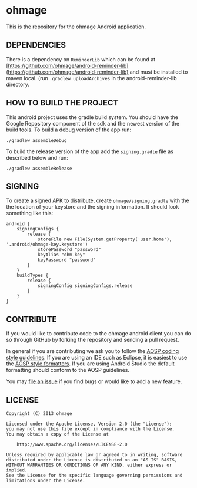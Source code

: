 ohmage
======

This is the repository for the ohmage Android application.

DEPENDENCIES
------------

There is a dependency on `ReminderLib` which can be found at
[https://github.com/ohmage/android-reminder-lib](https://github.com/ohmage/android-reminder-lib) and
must be installed to maven local. (run `.gradlew uploadArchives` in the android-reminder-lib
directory.


HOW TO BUILD THE PROJECT
------------------------

This android project uses the gradle build system. You should have the Google Repository component
of the sdk and the newest version of the build tools. To build a debug version of the app run:

    ./gradlew assembleDebug

To build the release version of the app add the `signing.gradle` file as described below and run:

    ./gradlew assembleRelease


SIGNING
-------

To create a signed APK to distribute, create `ohmage/signing.gradle` with the the location of your
keystore and the signing information. It should look something like this:

    android {
        signingConfigs {
            release {
                storeFile new File(System.getProperty('user.home'), '.android/ohmage-key.keystore')
                storePassword "password"
                keyAlias "ohm-key"
                keyPassword "password"
            }
        }
        buildTypes {
            release {
                signingConfig signingConfigs.release
            }
        }
    }

CONTRIBUTE
----------

If you would like to contribute code to the ohmage android client you can do so through
GitHub by forking the repository and sending a pull request.

In general if you are contributing we ask you to follow the
[AOSP coding style guidelines](http://source.android.com/source/code-style.html).
If you are using an IDE such as Eclipse, it is easiest to use the
[AOSP style formatters](http://source.android.com/source/using-eclipse.html#eclipse-formatting). If
you are using Android Studio the default formatting should conform to the AOSP guidelines.

You may [file an issue](https://github.com/ohmage/android/issues/new) if you find bugs or would
like to add a new feature.

LICENSE
-------

    Copyright (C) 2013 ohmage

    Licensed under the Apache License, Version 2.0 (the "License");
    you may not use this file except in compliance with the License.
    You may obtain a copy of the License at

        http://www.apache.org/licenses/LICENSE-2.0

    Unless required by applicable law or agreed to in writing, software
    distributed under the License is distributed on an "AS IS" BASIS,
    WITHOUT WARRANTIES OR CONDITIONS OF ANY KIND, either express or implied.
    See the License for the specific language governing permissions and
    limitations under the License.

[gist]: https://gist.github.com/f2prateek/5606337
[sealskej]: https://gist.github.com/f2prateek/5606337/#comment-903996
